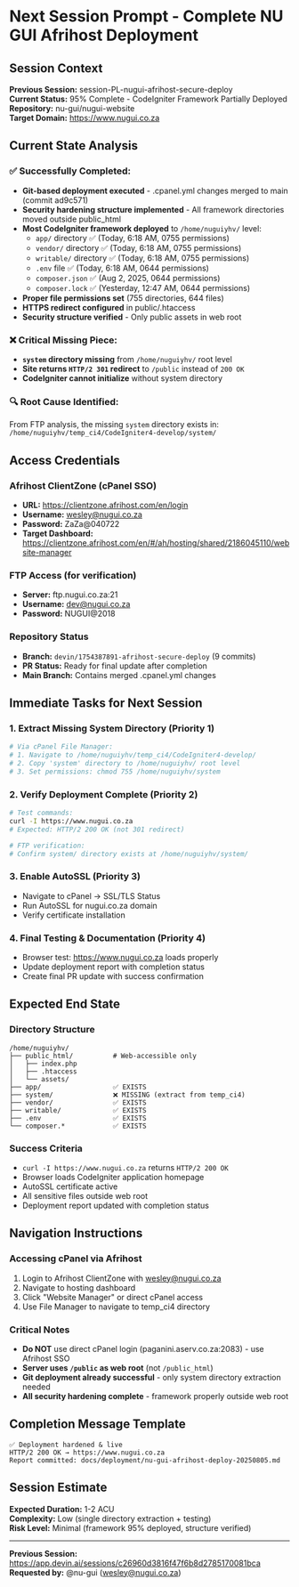 # Next Session Prompt - Complete NU GUI Afrihost Deployment

## Session Context
**Previous Session:** session-PL-nugui-afrihost-secure-deploy  
**Current Status:** 95% Complete - CodeIgniter Framework Partially Deployed  
**Repository:** nu-gui/nugui-website  
**Target Domain:** https://www.nugui.co.za  

## Current State Analysis

### ✅ **Successfully Completed:**
- **Git-based deployment executed** - .cpanel.yml changes merged to main (commit ad9c571)
- **Security hardening structure implemented** - All framework directories moved outside public_html
- **Most CodeIgniter framework deployed** to `/home/nuguiyhv/` level:
  - `app/` directory ✅ (Today, 6:18 AM, 0755 permissions)
  - `vendor/` directory ✅ (Today, 6:18 AM, 0755 permissions)
  - `writable/` directory ✅ (Today, 6:18 AM, 0755 permissions)
  - `.env` file ✅ (Today, 6:18 AM, 0644 permissions)
  - `composer.json` ✅ (Aug 2, 2025, 0644 permissions)
  - `composer.lock` ✅ (Yesterday, 12:47 AM, 0644 permissions)
- **Proper file permissions set** (755 directories, 644 files)
- **HTTPS redirect configured** in public/.htaccess
- **Security structure verified** - Only public assets in web root

### ❌ **Critical Missing Piece:**
- **`system` directory missing** from `/home/nuguiyhv/` root level
- **Site returns `HTTP/2 301` redirect** to `/public` instead of `200 OK`
- **CodeIgniter cannot initialize** without system directory

### 🔍 **Root Cause Identified:**
From FTP analysis, the missing `system` directory exists in:
`/home/nuguiyhv/temp_ci4/CodeIgniter4-develop/system/`

## Access Credentials

### Afrihost ClientZone (cPanel SSO)
- **URL:** https://clientzone.afrihost.com/en/login
- **Username:** wesley@nugui.co.za
- **Password:** ZaZa@040722
- **Target Dashboard:** https://clientzone.afrihost.com/en/#/ah/hosting/shared/2186045110/website-manager

### FTP Access (for verification)
- **Server:** ftp.nugui.co.za:21
- **Username:** dev@nugui.co.za
- **Password:** NUGUI@2018

### Repository Status
- **Branch:** `devin/1754387891-afrihost-secure-deploy` (9 commits)
- **PR Status:** Ready for final update after completion
- **Main Branch:** Contains merged .cpanel.yml changes

## Immediate Tasks for Next Session

### 1. Extract Missing System Directory (Priority 1)
```bash
# Via cPanel File Manager:
# 1. Navigate to /home/nuguiyhv/temp_ci4/CodeIgniter4-develop/
# 2. Copy 'system' directory to /home/nuguiyhv/ root level
# 3. Set permissions: chmod 755 /home/nuguiyhv/system
```

### 2. Verify Deployment Complete (Priority 2)
```bash
# Test commands:
curl -I https://www.nugui.co.za
# Expected: HTTP/2 200 OK (not 301 redirect)

# FTP verification:
# Confirm system/ directory exists at /home/nuguiyhv/system/
```

### 3. Enable AutoSSL (Priority 3)
- Navigate to cPanel → SSL/TLS Status
- Run AutoSSL for nugui.co.za domain
- Verify certificate installation

### 4. Final Testing & Documentation (Priority 4)
- Browser test: https://www.nugui.co.za loads properly
- Update deployment report with completion status
- Create final PR update with success confirmation

## Expected End State

### Directory Structure
```
/home/nuguiyhv/
├── public_html/          # Web-accessible only
│   ├── index.php
│   ├── .htaccess
│   └── assets/
├── app/                  ✅ EXISTS
├── system/               ❌ MISSING (extract from temp_ci4)
├── vendor/               ✅ EXISTS
├── writable/             ✅ EXISTS
├── .env                  ✅ EXISTS
└── composer.*            ✅ EXISTS
```

### Success Criteria
- `curl -I https://www.nugui.co.za` returns `HTTP/2 200 OK`
- Browser loads CodeIgniter application homepage
- AutoSSL certificate active
- All sensitive files outside web root
- Deployment report updated with completion status

## Navigation Instructions

### Accessing cPanel via Afrihost
1. Login to Afrihost ClientZone with wesley@nugui.co.za
2. Navigate to hosting dashboard
3. Click "Website Manager" or direct cPanel access
4. Use File Manager to navigate to temp_ci4 directory

### Critical Notes
- **Do NOT** use direct cPanel login (paganini.aserv.co.za:2083) - use Afrihost SSO
- **Server uses `/public` as web root** (not `/public_html`)
- **Git deployment already successful** - only system directory extraction needed
- **All security hardening complete** - framework properly outside web root

## Completion Message Template
```
✅ Deployment hardened & live  
HTTP/2 200 OK → https://www.nugui.co.za  
Report committed: docs/deployment/nu-gui-afrihost-deploy-20250805.md
```

## Session Estimate
**Expected Duration:** 1-2 ACU  
**Complexity:** Low (single directory extraction + testing)  
**Risk Level:** Minimal (framework 95% deployed, structure verified)

---
**Previous Session:** https://app.devin.ai/sessions/c26960d3816f47f6b8d2785170081bca  
**Requested by:** @nu-gui (wesley@nugui.co.za)
